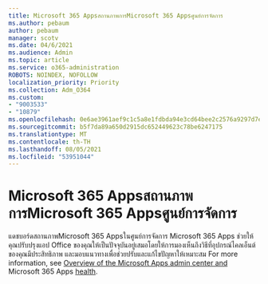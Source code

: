 ```yaml
---
title: Microsoft 365 AppsสถานภาพการMicrosoft 365 Appsศูนย์การจัดการ
ms.author: pebaum
author: pebaum
manager: scotv
ms.date: 04/6/2021
ms.audience: Admin
ms.topic: article
ms.service: o365-administration
ROBOTS: NOINDEX, NOFOLLOW
localization_priority: Priority
ms.collection: Adm_O364
ms.custom:
- "9003533"
- "10879"
ms.openlocfilehash: 0e6ae3961aef9c1c5a8e1fdbda94e3cd64bee2c2576a9297d7ec4417c7547921
ms.sourcegitcommit: b5f7da89a650d2915dc652449623c78be6247175
ms.translationtype: MT
ms.contentlocale: th-TH
ms.lasthandoff: 08/05/2021
ms.locfileid: "53951044"
---
```

# <a name="microsoft-365-apps-health-dashboard-in-the-microsoft-365-apps-admin-center"></a>Microsoft 365 AppsสถานภาพการMicrosoft 365 Appsศูนย์การจัดการ

แดชบอร์ดสถานภาพMicrosoft 365 Appsในศูนย์การจัดการ Microsoft 365 Apps ช่วยให้คุณปรับปรุงแอป Office ของคุณให้เป็นปัจจุบันอยู่เสมอโดยให้การมองเห็นถึงวิธีที่อุปกรณ์ไคลเอ็นต์ของคุณมีประสิทธิภาพ และมอบแนวทางเพื่อช่วยปรับและแก้ไขปัญหาให้เหมาะสม For more information, see [Overview of the Microsoft Apps admin center and](https://docs.microsoft.com/deployoffice/admincenter/overview) Microsoft 365 Apps [health](https://docs.microsoft.com/deployoffice/admincenter/microsoft-365-apps-health).




